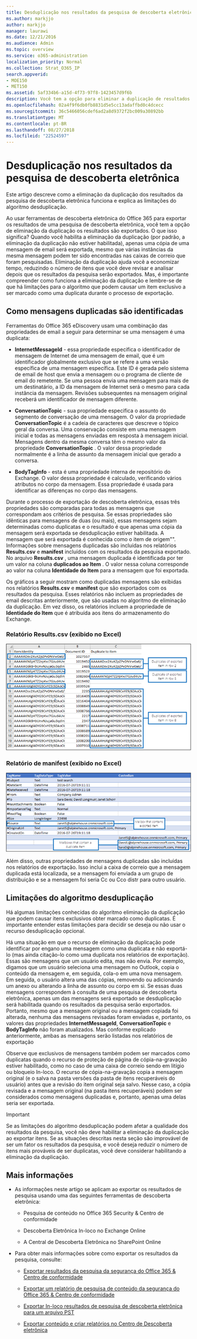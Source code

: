 ```yaml
---
title: Desduplicação nos resultados da pesquisa de descoberta eletrônica
ms.author: markjjo
author: markjjo
manager: laurawi
ms.date: 12/21/2016
ms.audience: Admin
ms.topic: overview
ms.service: o365-administration
localization_priority: Normal
ms.collection: Strat_O365_IP
search.appverid:
- MOE150
- MET150
ms.assetid: 5af334b6-a15d-4f73-97f8-1423457d9f6b
description: Você tem a opção para eliminar a duplicação de resultados de pesquisa de descoberta eletrônica que são exportados para que apenas uma cópia de uma mensagem de email será exportada, mesmo que várias instâncias da mesma mensagem podem ter sido encontradas em caixas de correio diferentes.
ms.openlocfilehash: 02a4f9f6db0fb8831d5e5cc13adaffbd0c4dcecc
ms.sourcegitcommit: 36c5466056cdef6ad2a8d9372f2bc009a30892bb
ms.translationtype: MT
ms.contentlocale: pt-BR
ms.lasthandoff: 08/27/2018
ms.locfileid: "22524597"
---
```

# <a name="de-duplication-in-ediscovery-search-results"></a>Desduplicação nos resultados da pesquisa de descoberta eletrônica

Este artigo descreve como a eliminação da duplicação dos resultados da pesquisa de descoberta eletrônica funciona e explica as limitações do algoritmo desduplicação.
  
Ao usar ferramentas de descoberta eletrônica do Office 365 para exportar os resultados de uma pesquisa de descoberta eletrônica, você tem a opção de eliminação da duplicação os resultados são exportados. O que isso significa? Quando você habilita a eliminação da duplicação (por padrão, a eliminação da duplicação não estiver habilitada), apenas uma cópia de uma mensagem de email será exportada, mesmo que várias instâncias da mesma mensagem podem ter sido encontradas nas caixas de correio que foram pesquisadas. Eliminação da duplicação ajuda você a economizar tempo, reduzindo o número de itens que você deve revisar e analisar depois que os resultados da pesquisa serão exportados. Mas, é importante compreender como funciona a eliminação da duplicação e lembre-se de que há limitações para o algoritmo que podem causar um item exclusivo a ser marcado como uma duplicata durante o processo de exportação.
  
## <a name="how-duplicate-messages-are-identified"></a>Como mensagens duplicadas são identificadas

Ferramentas do Office 365 eDiscovery usam uma combinação das propriedades de email a seguir para determinar se uma mensagem é uma duplicata:
  
- **InternetMessageId** - essa propriedade especifica o identificador de mensagem de Internet de uma mensagem de email, que é um identificador globalmente exclusivo que se refere a uma versão específica de uma mensagem específica. Este ID é gerada pelo sistema de email de host que envia a mensagem ou o programa de cliente de email do remetente. Se uma pessoa envia uma mensagem para mais de um destinatário, a ID da mensagem de Internet será o mesmo para cada instância da mensagem. Revisões subsequentes na mensagem original receberá um identificador de mensagem diferente. 
    
- **ConversationTopic** - sua propriedade especifica o assunto do segmento de conversação de uma mensagem. O valor da propriedade **ConversationTopic** é a cadeia de caracteres que descreve o tópico geral da conversa. Uma conservação consiste em uma mensagem inicial e todas as mensagens enviadas em resposta à mensagem inicial. Mensagens dentro da mesma conversa têm o mesmo valor da propriedade **ConversationTopic** . O valor dessa propriedade normalmente é a linha de assunto da mensagem inicial que gerado a conversa. 
    
- **BodyTagInfo** - esta é uma propriedade interna de repositório do Exchange. O valor dessa propriedade é calculado, verificando vários atributos no corpo da mensagem. Essa propriedade é usada para identificar as diferenças no corpo das mensagens. 
    
Durante o processo de exportação de descoberta eletrônica, essas três propriedades são comparadas para todas as mensagens que correspondam aos critérios de pesquisa. Se essas propriedades são idênticas para mensagens de duas (ou mais), essas mensagens sejam determinadas como duplicatas e o resultado é que apenas uma cópia da mensagem será exportada se desduplicação estiver habilitada. A mensagem que será exportada é conhecida como o item de origem"". Informações sobre mensagens duplicadas são incluídas nos relatórios **Results.csv** e **manifest** incluídos com os resultados da pesquisa exportado. No arquivo **Results.csv** , uma mensagem duplicada é identificada por ter um valor na coluna **duplicados ao Item** . O valor nessa coluna corresponde ao valor na coluna **Identidade do Item** para a mensagem que foi exportada. 
  
Os gráficos a seguir mostram como duplicadas mensagens são exibidas nos relatórios **Results.csv** e **manifest** que são exportados com os resultados da pesquisa. Esses relatórios não incluem as propriedades de email descritas anteriormente, que são usadas no algoritmo de eliminação da duplicação. Em vez disso, os relatórios incluem a propriedade de **Identidade do Item** que é atribuída aos itens do armazenamento do Exchange. 
  
 ### <a name="resultscsv-report-viewed-in-excel"></a>Relatório Results.csv (exibido no Excel)
  
![Exibindo informações sobre itens duplicados no relatório Results.csv](media/e3d64004-3b91-4cba-b6f3-934b46cbdcdb.png)
  
 ### <a name="manifestxml-report-viewed-in-excel"></a>Relatório de manifest (exibido no Excel)
  
![Exibindo informações sobre itens duplicados no relatório manifest](media/69aa4786-9883-46ff-bcae-b35e0daf4a6d.png)
  
Além disso, outras propriedades de mensagens duplicadas são incluídas nos relatórios de exportação. Isso inclui a caixa de correio que a mensagem duplicada está localizada, se a mensagem foi enviada a um grupo de distribuição e se a mensagem foi seria Cc ou Cco distr para outro usuário.
  
## <a name="limitations-of-the-de-duplication-algorithm"></a>Limitações do algoritmo desduplicação

Há algumas limitações conhecidas do algoritmo eliminação da duplicação que podem causar itens exclusivos obter marcado como duplicatas. É importante entender estas limitações para decidir se deseja ou não usar o recurso desduplicação opcional.
  
Há uma situação em que o recurso de eliminação da duplicação pode identificar por engano uma mensagem como uma duplicata e não exportá-lo (mas ainda citação-lo como uma duplicata nos relatórios de exportação). Essas são mensagens que um usuário edita, mas não envia. Por exemplo, digamos que um usuário seleciona uma mensagem no Outlook, copia o conteúdo da mensagem e, em seguida, cola-o em uma nova mensagem. Em seguida, o usuário altera uma das cópias, removendo ou adicionando um anexo ou alterando a linha de assunto ou corpo em si. Se essas duas mensagens correspondem à consulta de uma pesquisa de descoberta eletrônica, apenas um das mensagens será exportado se desduplicação será habilitada quando os resultados da pesquisa serão exportados. Portanto, mesmo que a mensagem original ou a mensagem copiada foi alterada, nenhuma das mensagens revisadas foram enviadas e, portanto, os valores das propriedades **InternetMessageId**, **ConversationTopic** e **BodyTagInfo** não foram atualizados. Mas conforme explicado anteriormente, ambas as mensagens serão listadas nos relatórios de exportação 
  
Observe que exclusivos de mensagens também podem ser marcados como duplicatas quando o recurso de proteção de página de cópia-na-gravação estiver habilitado, como no caso de uma caixa de correio sendo em litígio ou bloqueio In-loco. O recurso de cópia-na-gravação copia a mensagem original (e o salva na pasta versões da pasta de itens recuperáveis do usuário) antes que a revisão do item original seja salvo. Nesse caso, a cópia revisada e a mensagem original (na pasta itens recuperáveis) podem ser considerados como mensagens duplicadas e, portanto, apenas uma delas seria ser exportada.
  
> [!IMPORTANT]
> Se as limitações do algoritmo desduplicação podem afetar a qualidade dos resultados da pesquisa, você não deve habilitar a eliminação da duplicação ao exportar itens. Se as situações descritas nesta seção são improvável de ser um fator os resultados da pesquisa, e você deseja reduzir o número de itens mais prováveis de ser duplicatas, você deve considerar habilitando a eliminação da duplicação. 
  
## <a name="more-information"></a>Mais informações

- As informações neste artigo se aplicam ao exportar os resultados de pesquisa usando uma das seguintes ferramentas de descoberta eletrônica:
    
  - Pesquisa de conteúdo no Office 365 Security &amp; Centro de conformidade
    
  - Descoberta Eletrônica In-loco no Exchange Online
    
  - A Central de Descoberta Eletrônica no SharePoint Online
    
- Para obter mais informações sobre como exportar os resultados da pesquisa, consulte:
    
  - [Exportar resultados da pesquisa da segurança do Office 365 &amp; Centro de conformidade](export-search-results.md)
    
  - [Exportar um relatório de pesquisa de conteúdo da segurança do Office 365 &amp; Centro de conformidade](export-a-content-search-report.md)
    
  - [Exportar In-loco resultados de pesquisa de descoberta eletrônica para um arquivo PST](https://go.microsoft.com/fwlink/p/?linkid=832671)
    
  - [Exportar conteúdo e criar relatórios no Centro de Descoberta eletrônica](https://support.office.com/article/7b2ea190-5f9b-4876-86e5-4440354c381a)
